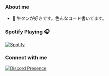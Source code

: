 ### About me
* 💞 牛タンが好きです。色んなコード書いてます。

### Spotify Playing 🎧

[![Spotify](https://spotify-readme-five-omega.vercel.app/api/spotify)](https://open.spotify.com/user/hyperbone)

### Connect with me

[![Discord Presence](https://lanyard.cnrad.dev/api/237898785483653121?theme=light&bg=fca3ff&borderRadius=30px)](https://discord.com/users/237898785483653121)
